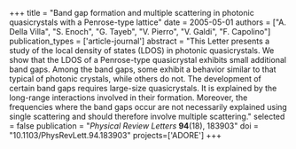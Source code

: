 +++
title = "Band gap formation and multiple scattering in photonic quasicrystals with a Penrose-type lattice"
date = 2005-05-01
authors = ["A. Della Villa", "S. Enoch", "G. Tayeb", "V. Pierro", "V. Galdi", "F. Capolino"]
publication_types = ['article-journal']
abstract = "This Letter presents a study of the local density of states (LDOS) in photonic quasicrystals. We show that the LDOS of a Penrose-type quasicrystal exhibits small additional band gaps. Among the band gaps, some exhibit a behavior similar to that typical of photonic crystals, while others do not. The development of certain band gaps requires large-size quasicrystals. It is explained by the long-range interactions involved in their formation. Moreover, the frequencies where the band gaps occur are not necessarily explained using single scattering and should therefore involve multiple scattering."
selected = false
publication = "*Physical Review Letters* **94**(18), 183903"
doi = "10.1103/PhysRevLett.94.183903"
projects=['ADORE']
+++
